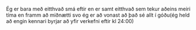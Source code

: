 Ég er bara með eitthvað smá eftir en er samt eitthvað sem tekur aðeins meiri tíma en framm að miðnætti svo ég er að vonast að það sé allt í góðu(ég held að engin kennari byrjar að yfir verkefni eftir kl 24:00)
